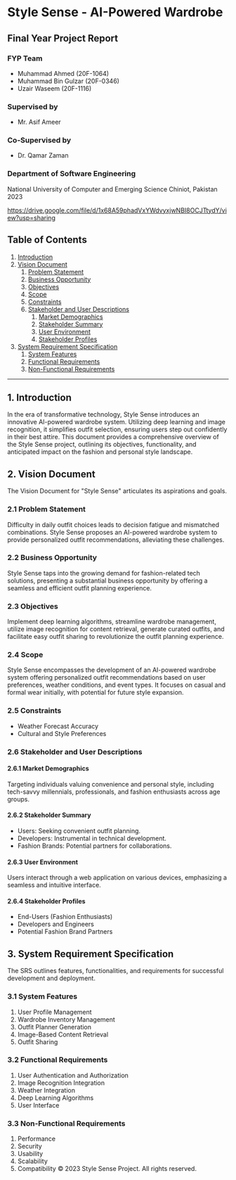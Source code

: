 # Style Sense - AI-Powered Wardrobe

## Final Year Project Report

### FYP Team
- Muhammad Ahmed (20F-1064)
- Muhammad Bin Gulzar (20F-0346)
- Uzair Waseem (20F-1116)

### Supervised by
- Mr. Asif Ameer

### Co-Supervised by 
- Dr. Qamar Zaman

### Department of Software Engineering
National University of Computer and Emerging Science
Chiniot, Pakistan
2023

https://drive.google.com/file/d/1x68A59phadVxYWdvyxjwNBI8OCJTtydY/view?usp=sharing

## Table of Contents
1. [Introduction](#1-introduction)
2. [Vision Document](#2-vision-document)
   1. [Problem Statement](#21-problem-statement)
   2. [Business Opportunity](#22-business-opportunity)
   3. [Objectives](#23-objectives)
   4. [Scope](#24-scope)
   5. [Constraints](#25-constraints)
   6. [Stakeholder and User Descriptions](#26-stakeholder-and-user-descriptions)
      1. [Market Demographics](#261-market-demographics)
      2. [Stakeholder Summary](#262-stakeholder-summary)
      3. [User Environment](#263-user-environment)
      4. [Stakeholder Profiles](#264-stakeholder-profiles)
3. [System Requirement Specification](#3-system-requirement-specification)
   1. [System Features](#31-system-features)
   2. [Functional Requirements](#32-functional-requirements)
   3. [Non-Functional Requirements](#33-non-functional-requirements)

---

## 1. Introduction
In the era of transformative technology, Style Sense introduces an innovative AI-powered wardrobe system. Utilizing deep learning and image recognition, it simplifies outfit selection, ensuring users step out confidently in their best attire. This document provides a comprehensive overview of the Style Sense project, outlining its objectives, functionality, and anticipated impact on the fashion and personal style landscape.

## 2. Vision Document
The Vision Document for "Style Sense" articulates its aspirations and goals.

### 2.1 Problem Statement 
Difficulty in daily outfit choices leads to decision fatigue and mismatched combinations. Style Sense proposes an AI-powered wardrobe system to provide personalized outfit recommendations, alleviating these challenges.

### 2.2 Business Opportunity
Style Sense taps into the growing demand for fashion-related tech solutions, presenting a substantial business opportunity by offering a seamless and efficient outfit planning experience.

### 2.3 Objectives
Implement deep learning algorithms, streamline wardrobe management, utilize image recognition for content retrieval, generate curated outfits, and facilitate easy outfit sharing to revolutionize the outfit planning experience.

### 2.4 Scope 
Style Sense encompasses the development of an AI-powered wardrobe system offering personalized outfit recommendations based on user preferences, weather conditions, and event types. It focuses on casual and formal wear initially, with potential for future style expansion.

### 2.5 Constraints 
- Weather Forecast Accuracy
- Cultural and Style Preferences

### 2.6 Stakeholder and User Descriptions
#### 2.6.1 Market Demographics
Targeting individuals valuing convenience and personal style, including tech-savvy millennials, professionals, and fashion enthusiasts across age groups.

#### 2.6.2 Stakeholder Summary
- Users: Seeking convenient outfit planning.
- Developers: Instrumental in technical development.
- Fashion Brands: Potential partners for collaborations.

#### 2.6.3 User Environment
Users interact through a web application on various devices, emphasizing a seamless and intuitive interface.

#### 2.6.4 Stakeholder Profiles
- End-Users (Fashion Enthusiasts)
- Developers and Engineers
- Potential Fashion Brand Partners

## 3. System Requirement Specification
The SRS outlines features, functionalities, and requirements for successful development and deployment.

### 3.1 System Features 
1. User Profile Management
2. Wardrobe Inventory Management
3. Outfit Planner Generation
4. Image-Based Content Retrieval
5. Outfit Sharing

### 3.2 Functional Requirements
1. User Authentication and Authorization
2. Image Recognition Integration
3. Weather Integration
4. Deep Learning Algorithms
5. User Interface

### 3.3 Non-Functional Requirements
1. Performance
2. Security
3. Usability
4. Scalability
5. Compatibility
© 2023 Style Sense Project. All rights reserved.
